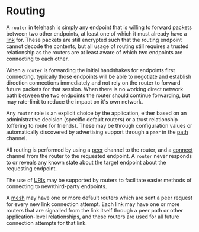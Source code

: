 # Routing

A `router` in telehash is simply any endpoint that is willing to forward packets between two other endpoints, at least one of which it must already have a [link](link.md) for.  These packets are still encrypted such that the routing endpoint cannot decode the contents, but all usage of routing still requires a trusted relationship as the routers are at least aware of which two endpoints are connecting to each other.

When a `router` is forwarding the initial handshakes for endpoints first connecting, typically those endpoints will be able to negotiate and establish direction connections immediately and not rely on the router to forward future packets for that session.  When there is no working direct network path between the two endpoints the router should continue forwarding, but may rate-limit to reduce the impact on it's own network.

Any `router` role is an explicit choice by the application, either based on an administrative decision (specific default routers) or a trust relationship (offering to route for friends).  These may be through configuration values or automatically discovered by advertising support through a `peer` in the [path](channels/path.md) channel.

All routing is performed by using a [peer](channels/peer.md) channel to the router, and a [connect](channels/connect.md) channel from the router to the requested endpoint.  A `router` never responds to or reveals any known state about the target endpoint about the requesting endpoint.

The use of [URIs](uri.md) may be supported by routers to facilitate easier methods of connecting to new/third-party endpoints.

A [mesh](mesh.md) may have one or more default routers which are sent a peer request for every new link connection attempt.  Each link may have one or more routers that are signalled from the link itself through a peer path or other application-level relationships, and these routers are used for all future connection attempts for that link.
